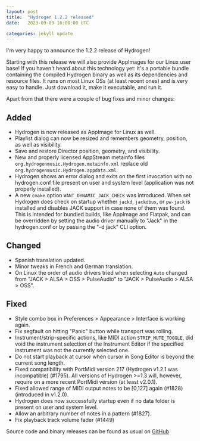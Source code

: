 ```yaml
---
layout: post
title:  "Hydrogen 1.2.2 released"
date:   2023-09-09 16:00:00 UTC

categories: jekyll update
---
```


I'm very happy to announce the 1.2.2 release of Hydrogen!

Starting with this release we will also provide AppImages for our Linux user base! If you haven't heard about this technology yet: it's a portable bundle containing the compiled Hydrogen binary as well as its dependencies and resource files. It runs on most Linux OSs (at least recent ones) and is very easy to handle. Just download it, make it executable, and run it.

Apart from that there were a couple of bug fixes and minor changes:

## Added
- Hydrogen is now released as AppImage for Linux as well.
- Playlist dialog can now be resized and remembers geometry,
  position, as well as visibility.
- Save and restore Director position, geometry, and visibility.
- New and properly licensed AppStream metainfo files
  `org.hydrogenmusic.Hydrogen.metainfo.xml` replace old
  `org.hydrogenmusic.Hydrogen.appdata.xml`.
- Hydrogen shows an error dialog and exits on the first invocation
  with no hydrogen.conf file present on user and system level
  (application was not properly installed).
- A new `cmake` option `WANT_DYNAMIC_JACK_CHECK` was
  introduced. When set Hydrogen does check on startup whether
  `jackd`, `jackdbus`, or `pw-jack` is installed and disables JACK
  support in case none of them was found. This is intended for
  bundled builds, like AppImage and Flatpak, and can be overridden
  by setting the audio driver manually to "Jack" in the
  hydrogen.conf or by passing the "-d jack" CLI option.

## Changed
- Spanish translation updated.
- Minor tweaks in French and German translation.
- On Linux the order of audio drivers tried when selecting `Auto`
  changed from "JACK > ALSA > OSS > PulseAudio" to
  "JACK > PulseAudio > ALSA > OSS".

## Fixed
- Style combo box in Preferences > Appearance > Interface is
  working again.
- Fix segfault on hitting "Panic" button while transport was
  rolling.
- Instrument/strip-specific actions, like MIDI action
  `STRIP_MUTE_TOGGLE`, did void the instrument selection of the
  Instrument Editor if the specified instrument was not the
  currently selected one.
- Do not start playback at cursor when cursor in Song Editor is
  beyond the current song length.
- Fixed compatibility with PortMidi version 217 (Hydrogen v1.2.1
  was incompatible) (#1795). All versions of Hydrogen >=1.3 will,
  however, require on a more recent PortMidi version (at least
  v2.0.1).
- Fixed allowed range of MIDI output notes to be [0,127] again
  (#1828) (introduced in v1.2.0).
- Hydrogen does now successfully startup even if no data folder is
  present on user and system level.
- Allow an arbitrary number of notes in a pattern (#1827).
- Fix playback track volume fader (#1449)

Source code and binary releases can be found as usual on [GitHub](https://github.com/hydrogen-music/hydrogen/releases/tag/1.2.2)
